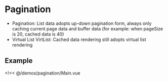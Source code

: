 # Pagination

- Pagination: List data adopts up-down pagination form, always only caching current page data and buffer data (for example: when pageSize is 20, cached data is 40)
- Virtual List VirtList: Cached data rendering still adopts virtual list rendering

## Example

<!<< @/demos/pagination/Main.vue

